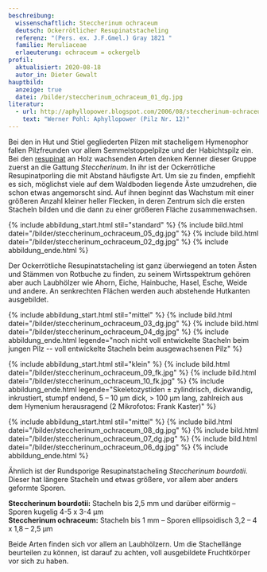 ```yaml
---
beschreibung:
  wissenschaftlich: Steccherinum ochraceum
  deutsch: Ockerrötlicher Resupinatstacheling
  referenz: "(Pers. ex. J.F.Gmel.) Gray 1821 "
  familie: Meruliaceae
  erlaeuterung: ochraceum = ockergelb
profil:
  aktualisiert: 2020-08-18
  autor_in: Dieter Gewalt
hauptbild:
  anzeige: true
  datei: /bilder/steccherinum_ochraceum_01_dg.jpg
literatur:
  - url: http://aphyllopower.blogspot.com/2006/08/steccherinum-ochraceum-ockerrtlicher.html
    text: "Werner Pohl: Aphyllopower (Pilz Nr. 12)"
---
```

Bei den in Hut und Stiel gegliederten Pilzen mit stacheligem Hymenophor fallen Pilzfreunden vor allem Semmelstoppelpilze und der Habichtspilz ein. Bei den [resupinat](resupinat "Glossar") an Holz wachsenden Arten denken Kenner dieser Gruppe zuerst an die Gattung *Steccherinum*. In ihr ist der Ockerrötliche Resupinatporling die mit Abstand häufigste Art. Um sie zu finden, empfiehlt es sich, möglichst viele auf dem Waldboden liegende Äste umzudrehen, die schon etwas angemorscht sind. Auf ihnen beginnt das Wachstum mit einer größeren Anzahl kleiner heller Flecken, in deren Zentrum sich die ersten Stacheln bilden und die dann zu einer größeren Fläche zusammenwachsen.

{% include abbildung_start.html stil="standard" %}
{% include bild.html datei="/bilder/steccherinum_ochraceum_05_dg.jpg" %}
{% include bild.html datei="/bilder/steccherinum_ochraceum_02_dg.jpg" %}
{% include abbildung_ende.html %}

Der Ockerrötliche Resupinatstacheling ist ganz überwiegend an toten Ästen und Stämmen von Rotbuche zu finden, zu seinem Wirtsspektrum gehören aber auch Laubhölzer wie Ahorn, Eiche, Hainbuche, Hasel, Esche, Weide und andere. An senkrechten Flächen werden auch abstehende Hutkanten ausgebildet.

{% include abbildung_start.html stil="mittel" %}
{% include bild.html datei="/bilder/steccherinum_ochraceum_03_dg.jpg" %}
{% include bild.html datei="/bilder/steccherinum_ochraceum_04_dg.jpg" %}
{% include abbildung_ende.html legende="noch nicht voll entwickelte Stacheln beim jungen Pilz -- voll entwickelte Stacheln beim ausgewachsenen Pilz" %}

{% include abbildung_start.html stil="klein" %}
{% include bild.html datei="/bilder/steccherinum_ochraceum_09_fk.jpg" %}
{% include bild.html datei="/bilder/steccherinum_ochraceum_10_fk.jpg" %}
{% include abbildung_ende.html legende="Skeletozystiden ± zylindrisch, dickwandig, inkrustiert, stumpf endend, 5 – 10 µm dick, > 100 µm lang, zahlreich aus dem Hymenium herausragend (2 Mikrofotos: Frank Kaster)" %}

{% include abbildung_start.html stil="mittel" %}
{% include bild.html datei="/bilder/steccherinum_ochraceum_08_dg.jpg" %}
{% include bild.html datei="/bilder/steccherinum_ochraceum_07_dg.jpg" %}
{% include bild.html datei="/bilder/steccherinum_ochraceum_06_dg.jpg" %}
{% include abbildung_ende.html %}

Ähnlich ist der Rundsporige Resupinatstacheling *Steccherinum bourdotii*. Dieser hat längere Stacheln und etwas größere, vor allem aber anders geformte Sporen.

**Steccherinum bourdotii:** Stacheln bis 2,5 mm und darüber eiförmig – Sporen kugelig 4-5 x 3-4 µm\
**Steccherinum ochraceum:** Stacheln bis 1 mm – Sporen ellipsoidisch 3,2 – 4 x 1,8 – 2,5 µm

Beide Arten finden sich vor allem an Laubhölzern. Um die Stachellänge beurteilen zu können, ist darauf zu achten, voll ausgebildete Fruchtkörper vor sich zu haben.